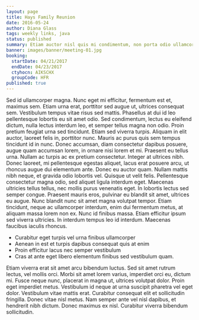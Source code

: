 ```yaml
---
layout: page
title: Hays Family Reunion
date: 2016-05-24
author: Diana Glass
tags: weekly links, java
status: published
summary: Etiam auctor nisl quis mi condimentum, non porta odio ullamcorper.
banner: images/banner/meeting-01.jpg
booking:
  startDate: 04/21/2017
  endDate: 04/23/2017
  ctyhocn: AIKSCHX
  groupCode: HFR
published: true
---
```

Sed id ullamcorper magna. Nunc eget mi efficitur, fermentum est et, maximus sem. Etiam urna erat, porttitor sed augue ut, ultrices consequat sem. Vestibulum tempus vitae risus sed mattis. Phasellus at dui id leo pellentesque lobortis eu sit amet odio. Sed condimentum, lectus eu eleifend dictum, nulla lectus interdum leo, et semper tellus magna non odio. Proin pretium feugiat urna sed tincidunt. Etiam sed viverra turpis. Aliquam in elit auctor, laoreet felis in, porttitor nunc. Mauris ac purus quis sem tempus tincidunt id in nunc. Donec accumsan, diam consectetur dapibus posuere, augue quam accumsan lorem, in ornare nisi lorem et mi. Praesent eu tellus urna. Nullam ac turpis ac ex pretium consectetur. Integer at ultrices nibh. Donec laoreet, mi pellentesque egestas aliquet, lacus erat posuere arcu, ut rhoncus augue dui elementum ante.
Donec eu auctor quam. Nullam mattis nibh neque, et gravida odio lobortis vel. Quisque ut velit felis. Pellentesque consectetur magna odio, sed aliquet ligula interdum eget. Maecenas ultricies tellus tellus, nec mollis purus venenatis eget. In lobortis lectus sed semper congue. Praesent mauris eros, pulvinar eu blandit sit amet, ultrices eu augue. Nunc blandit nunc sit amet magna volutpat tempor. Etiam tincidunt, neque ac ullamcorper interdum, enim dui fermentum metus, at aliquam massa lorem non ex. Nunc id finibus massa. Etiam efficitur ipsum sed viverra ultricies. In interdum tempus leo id interdum. Maecenas faucibus iaculis rhoncus.

* Curabitur eget turpis vel urna finibus ullamcorper
* Aenean in est et turpis dapibus consequat quis at enim
* Proin efficitur lacus nec semper vestibulum
* Cras at ante eget libero elementum finibus sed vestibulum quam.

Etiam viverra erat sit amet arcu bibendum luctus. Sed sit amet rutrum lectus, vel mollis orci. Morbi sit amet lorem varius, imperdiet orci eu, dictum mi. Fusce neque nunc, placerat in magna ut, ultrices volutpat dolor. Proin eget imperdiet metus. Vestibulum id neque at urna suscipit pharetra vel eget dolor. Vestibulum vitae mattis erat. Curabitur consequat elit et sollicitudin fringilla. Donec vitae nisl metus. Nam semper ante vel nisl dapibus, et hendrerit nibh dictum. Donec maximus ex nisl. Curabitur viverra bibendum sollicitudin.
